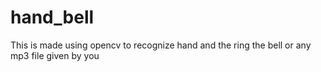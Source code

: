# hand_bell
This is made using opencv to recognize hand and the ring the bell or any mp3 file given by you
